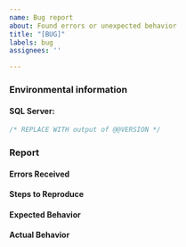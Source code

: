 ```yaml
---
name: Bug report
about: Found errors or unexpected behavior
title: "[BUG]"
labels: bug
assignees: ''

---
```


### Environmental information


#### SQL Server: 
<!-- Paste output of `SELECT @@VERSION` -->
```sql
/* REPLACE WITH output of @@VERSION */
```

### Report

<!--
Things to consider:
- Errors received are not related to permissions?

--> 

#### Errors Received

<!-- 
Run this command and paste below:
& {"``````";$error[0] | select *;"``````"} | clip
-->

#### Steps to Reproduce

<!--
If you have confirmed this issue can be reproduced, please provide the exact steps (T-SQL)
-->

#### Expected Behavior

<!--
What did you expect to happen?
-->

#### Actual Behavior

<!--
What happened?
-->
